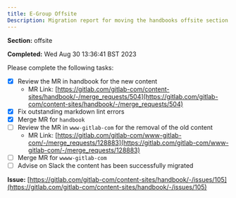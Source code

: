 ```yaml
---
title: E-Group Offsite
Description: Migration report for moving the handbooks offsite section
---
```


**Section:** offsite

**Completed:** Wed Aug 30 13:36:41 BST 2023

Please complete the following tasks:

- [x] Review the MR in handbook for the new content
  - MR Link: [https://gitlab.com/gitlab-com/content-sites/handbook/-/merge_requests/504](https://gitlab.com/gitlab-com/content-sites/handbook/-/merge_requests/504)
- [x] Fix outstanding markdown lint errors
- [x] Merge MR for `handbook`
- [ ] Review the MR in `www-gitlab-com` for the removal of the old content
  - MR Link: [https://gitlab.com/gitlab-com/www-gitlab-com/-/merge_requests/128883](https://gitlab.com/gitlab-com/www-gitlab-com/-/merge_requests/128883)
- [ ] Merge MR for `wwww-gitlab-com`
- [ ] Advise on Slack the content has been successfully migrated

**Issue:** [https://gitlab.com/gitlab-com/content-sites/handbook/-/issues/105](https://gitlab.com/gitlab-com/content-sites/handbook/-/issues/105)
